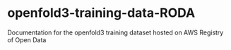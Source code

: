 # openfold3-training-data-RODA
Documentation for the openfold3 training dataset hosted on AWS Registry of Open Data
